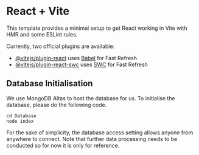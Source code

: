 # React + Vite

This template provides a minimal setup to get React working in Vite with HMR and some ESLint rules.

Currently, two official plugins are available:

- [@vitejs/plugin-react](https://github.com/vitejs/vite-plugin-react/blob/main/packages/plugin-react/README.md) uses [Babel](https://babeljs.io/) for Fast Refresh
- [@vitejs/plugin-react-swc](https://github.com/vitejs/vite-plugin-react-swc) uses [SWC](https://swc.rs/) for Fast Refresh

## Database Initialisation
We use MongoDB Altas to host the database for us. To initialise the database, please do the following code.
```
cd Database
node index
```
For the sake of simplicity, the database access setting allows anyone from anywhere to connect. Note that further data processing needs to be conducted so for now it is only for reference.

